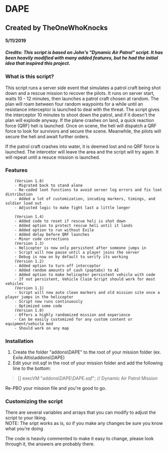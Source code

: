 # DAPE
## Created by TheOneWhoKnocks

#### 5/11/2019

##### Credits: This script is based on John's "Dynamic Air Patrol" script.  It has been heavily modified with many added features, but he had the initial idea that inspired this project.

### What is this script?
This script runs a server side event that simulates a patrol craft being shot down and a rescue mission to recover the pilots.  It runs on server start, waits 10 - 12  minutes,
then launches a patrol craft chosen at random.  The plan will roam between four random waypoints for a while until an resistance interceptor is launched to deal with the threat.
The script gives the interceptor 10 minutes to shoot down the patrol, and if it doesn't the plan will explode anyway.  If the plane crashes on land, a quick reaction force (QRF)
heli is launched.  Once on scene, the heli will dispatch a QRF force to look for survivors and secure the scene.  Meanwhile, the pilots will secure the heli and await further orders.

If the patrol craft crashes into water, it is deemed lost and no QRF force is launched.  The intercetor will leave the area and the script will try again.  It will repeat until 
a resuce mission is launched.

### Features
```
	(Version 1.8)
	- Migrated back to stand alone
	- Re-coded loot functions to avoid server log errors and fix loot distribution
	- Added a lot of customization, incuding markers, timings, and soldier load out
	- Adjusted logic to make fight last a little longer
	
	(Version 1.4)
	- Added code to reset if rescue heli is shot down
	- Added option to protect rescue heli until it lands
	- Added option to run without Exile
	- Added delay before QRF launches
	- Minor code corrections
	(Version 1.3)
	- Helicopter is now only persistent after someone jumps in
	- Script will now pause until a player joins the server
	- Debug is now on by default to verify its working
    (Version 1.2)
    - Added option to turn off interceptor
    - Added random amounts of cash (poptabs) to AI
    - Added option to make helicopter persistent vehicle with code
    - If not persistent, Vehicle Claim Script should work for most vehicles
    (Version 1.1)
    - Script will now auto clean markers and old mission site once a player jumps in the helicopter    
	- Script now runs continuously
	- Optimized some code
    (Version 1.0)
    - Offers a highly randomized mission and experience
    - Can be easily customized for any custom content or equipment/vehicle mod
    - Should work on any map
```
### Installation

1. Create the folder "addons\DAPE" to the root of your mission folder (ex. Exile.Altis\addons\DAPE)
2. Edit your init.sqf in the root of your mission folder and add the following line to the bottom:

> [] execVM "addons\DAPE\DAPE.sqf";   // Dynamic Air Patrol Mission

Re-PBO your mission file and you're good to go.

### Customizing the script

There are several variables and arrays that you can modify to adjust the script to your liking.  
NOTE: The sript works as is, so if you make any changes be sure you know what you're doing

The code is heavily commented to make it easy to change, please look through it, the answers are probably there.
